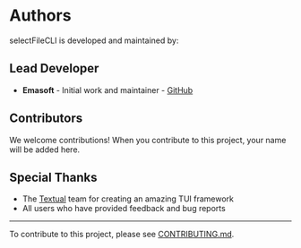 # Authors

selectFileCLI is developed and maintained by:

## Lead Developer

- **Emasoft** - Initial work and maintainer - [GitHub](https://github.com/Emasoft)

## Contributors

We welcome contributions! When you contribute to this project, your name will be added here.

## Special Thanks

- The [Textual](https://github.com/Textualize/textual) team for creating an amazing TUI framework
- All users who have provided feedback and bug reports

---

To contribute to this project, please see [CONTRIBUTING.md](CONTRIBUTING.md).